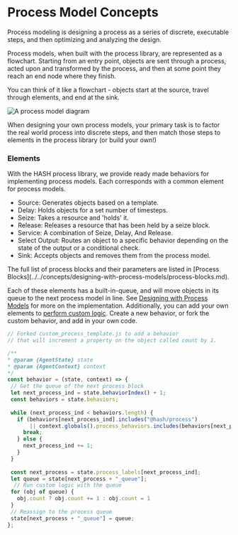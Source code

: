 # Process Model Concepts

Process modeling is designing a process as a series of discrete, executable steps, and then optimizing and analyzing the design.

Process models, when built with the process library, are represented as a flowchart. Starting from an entry point, objects are sent through a process, acted upon and transformed by the process, and then at some point they reach an end node where they finish.

You can think of it like a flowchart - objects start at the source, travel through elements, and end at the sink.

![A process model diagram](https://lh3.googleusercontent.com/k_z-PgMKN4gVmoQ2NKQQaLmUUI9dHI-zqQeHQ3EqJ6MtqLdo0omkikAaPKG7puxStikT5fpk9FBKCfiheTXvDbSo9FxkHMKrH95O5pfRXYQ5naqQuiegg9hxkj9U_jghjRCvVSam)

When designing your own process models, your primary task is to factor the real world process into discrete steps, and then match those steps to elements in the process library \(or build your own!\)

### Elements

With the HASH process library, we provide ready made behaviors for implementing process models. Each corresponds with a common element for process models.

* Source: Generates objects based on a template.
* Delay: Holds objects for a set number of timesteps.
* Seize: Takes a resource and 'holds' it.
* Release: Releases a resource that has been held by a seize block.
* Service: A combination of Seize, Delay, And Release.
* Select Output: Routes an object to a specific behavior depending on the state of the output or a conditional check.
* Sink: Accepts objects and removes them from the process model.

<Hint style="info">
The full list of process blocks and their parameters are listed in [Process Blocks](../../concepts/designing-with-process-models/process-blocks.md).
</Hint>

Each of these elements has a built-in-queue, and will move objects in its queue to the next process model in line. See [Designing with Process Models](../../concepts/designing-with-process-models/custom-behaviors.md) for more on the implementation. Additionally, you can add your own elements to [perform custom logic](../../concepts/designing-with-process-models/custom-behaviors.md). Create a new behavior, or fork the custom behavior, and add in your own code.

```javascript
// Forked custom_process_template.js to add a behavior
// that will increment a property on the object called count by 1.

/**
* @param {AgentState} state
* @param {AgentContext} context
*/
const behavior = (state, context) => {
 // Get the queue of the next process block
 let next_process_ind = state.behaviorIndex() + 1;
 const behaviors = state.behaviors;
 
 while (next_process_ind < behaviors.length) {
   if (behaviors[next_process_ind].includes("@hash/process")
       || context.globals().process_behaviors.includes(behaviors[next_process_ind])) {
     break;
   } else {
     next_process_ind += 1;
   }
 }
 
 const next_process = state.process_labels[next_process_ind];
 let queue = state[next_process + "_queue"];
  // Run custom logic with the queue
 for (obj of queue) {
   obj.count ? obj.count += 1 : obj.count = 1
 }
 // Reassign to the process queue
 state[next_process + "_queue"] = queue;
};

```



